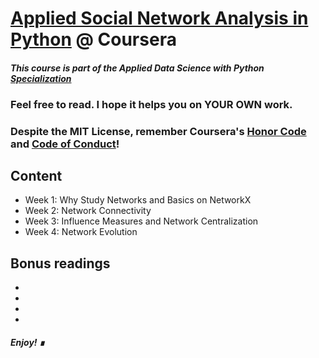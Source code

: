 # [Applied Social Network Analysis in Python](https://www.coursera.org/learn/python-social-network-analysis?) @ Coursera

#### *This course is part of the Applied Data Science with Python [Specialization](https://www.coursera.org/specializations/data-science-python)*

### Feel free to read. I hope it helps you on YOUR OWN work.

### Despite the MIT License, remember Coursera's [Honor Code](https://learner.coursera.help/hc/en-us/articles/209818863-Coursera-Honor-Code) and [Code of Conduct](https://learner.coursera.help/hc/en-us/articles/208280036-Coursera-Code-of-Conduct)!

## Content

- Week 1: Why Study Networks and Basics on NetworkX
- Week 2: Network Connectivity
- Week 3: Influence Measures and Network Centralization
- Week 4: Network Evolution

## Bonus readings
- 
- 
- 
- 



##### Enjoy! &#8718;